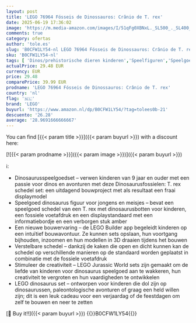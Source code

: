 ```yaml
---
layout: post
title: 'LEGO 76964 Fósseis de Dinossauros: Crânio de T. rex'
date: 2025-06-19 17:36:02
image: 'https://m.media-amazon.com/images/I/51qFg0XBNxL._SL500_._SL400_.jpg'
comments: true
category: ofertas
author: 'tole.es'
slug: 'B0CFW1LY54-nl LEGO 76964 Fósseis de Dinossauros: Crânio de T. rex'
sku: 'B0CFW1LY54-nl'
tags: [ 'Dinos/prehistorische dieren kinderen','Speelfiguren','Speelgoed & spellen','lego','🇳🇱', ]
actualPrice: 29.48 EUR
currency: EUR
price: 29.48
comparePrice: 39.99 EUR
prodname: 'LEGO 76964 Fósseis de Dinossauros: Crânio de T. rex'
country: 'nl'
flag: '🇳🇱'
brand: 'LEGO'
buyurl: 'https://www.amazon.nl/dp/B0CFW1LY54/?tag=tolees0b-21'
descuento: '26.28'
average: '28.9691666666667'
---
```


You can find [{{< param title >}}]({{< param buyurl >}}) with a discount here:

[![{{< param prodname >}}]({{< param image >}})]({{< param buyurl >}})

ℹ️:

- Dinosaurusspeelgoedset – verwen kinderen van 9 jaar en ouder met een passie voor dinos en avonturen met deze Dinosaurusfossielen: T. rex schedel set: een uitdagend bouwproject met als resultaat een fraai displaymodel
- Speelgoed dinosaurus figuur voor jongens en meisjes – bevat een speelgoed schedel van een T. rex met dinosaurusbotten voor kinderen, een fossiele voetafdruk en een displaystandaard met een informatiebordje en een verborgen stuk amber
- Een nieuwe bouwervaring – de LEGO Builder app begeleidt kinderen op een intuïtief bouwavontuur. Ze kunnen sets opslaan, hun voortgang bijhouden, inzoomen en hun modellen in 3D draaien tijdens het bouwen
- Verstelbare schedel – dankzij de kaken die open en dicht kunnen kan de schedel op verschillende manieren op de standaard worden geplaatst in combinatie met de fossiele voetafdruk
- Stimuleer de creativiteit – LEGO Jurassic World sets zijn gemaakt om de liefde van kinderen voor dinosaurus speelgoed aan te wakkeren, hun creativiteit te vergroten en hun vaardigheden te ontwikkelen
- LEGO dinosaurus set – ontworpen voor kinderen die dol zijn op dinosaurussen, paleontologische avonturen of graag een held willen zijn; dit is een leuk cadeau voor een verjaardag of de feestdagen om zelf te bouwen en neer te zetten

[🛒 Buy it!!]({{< param buyurl >}})
{{<world>}}B0CFW1LY54{{</world>}}
